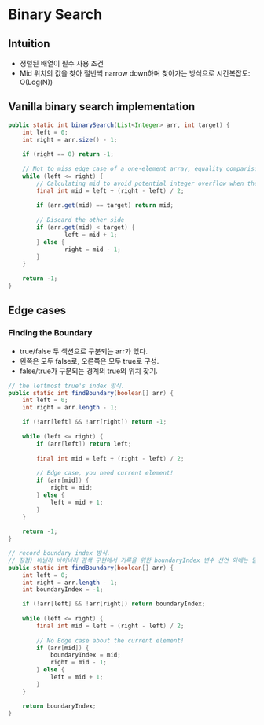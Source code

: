 # Binary Search

## Intuition
- 정렬된 배열이 필수 사용 조건
- Mid 위치의 값을 찾아 절반씩 narrow down하며 찾아가는 방식으로 시간복잡도: O(Log(N))

## Vanilla binary search implementation
```java
public static int binarySearch(List<Integer> arr, int target) {
    int left = 0;
    int right = arr.size() - 1;
    
    if (right == 0) return -1;
    
    // Not to miss edge case of a one-element array, equality comparison should be included.
    while (left <= right) {
        // Calculating mid to avoid potential integer overflow when the number of elements is even.
        final int mid = left + (right - left) / 2;
        
        if (arr.get(mid) == target) return mid;   
        
        // Discard the other side
        if (arr.get(mid) < target) {
                left = mid + 1;   
        } else {
                right = mid - 1;   
        }
    }
    
    return -1;
}
```

## Edge cases

### Finding the Boundary
- true/false 두 섹션으로 구분되는 arr가 있다.
- 왼쪽은 모두 false로, 오른쪽은 모두 true로 구성.
- false/true가 구분되는 경계의 true의 위치 찾기.

```java
// the leftmost true's index 방식.
public static int findBoundary(boolean[] arr) {
    int left = 0;
    int right = arr.length - 1;

    if (!arr[left] && !arr[right]) return -1;
    
    while (left <= right) {
        if (arr[left]) return left;
        
        final int mid = left + (right - left) / 2;
        
        // Edge case, you need current element!
        if (arr[mid]) {
            right = mid;
        } else {
            left = mid + 1;
        }
    }
    
    return -1;
}

// record boundary index 방식. 
// 장점) 바닐라 바이너리 검색 구현에서 기록을 위한 boundaryIndex 변수 선언 외에는 달라지는 점이 없다!
public static int findBoundary(boolean[] arr) {
    int left = 0;
    int right = arr.length - 1;
    int boundaryIndex = -1;

    if (!arr[left] && !arr[right]) return boundaryIndex;
    
    while (left <= right) {
        final int mid = left + (right - left) / 2;
        
        // No Edge case about the current element!
        if (arr[mid]) {
            boundaryIndex = mid;
            right = mid - 1;
        } else {
            left = mid + 1;
        }
    }

    return boundaryIndex;
}
```
